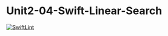 # Unit2-04-Swift-Linear-Search
[![SwiftLint](https://github.com/ICS4U-Programming-ValI/Unit2-04-Swift-Linear-Search/workflows/SwiftLint/badge.svg)](https://github.com/ICS4U-Programming-ValI/Unit2-04-Swift-Linear-Search/actions)

